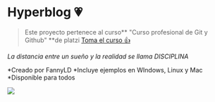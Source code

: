 # Hyperblog   💗
>Este proyecto pertenece al curso** "Curso profesional de Git y Github" **de platzi
[Toma el curso 👍](http://https://platzi.com/cursos/git-github/ "Toma el curso 👍")

*La distancia entre un sueño y la realidad se llama DISCIPLINA*

*Creado por FannyLD
*Incluye ejemplos en WIndows, Linux y Mac 
*Disponible para todos

![](https://i.imgur.com/LZpTyiq.png)